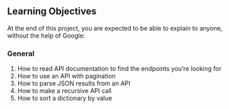 ## Learning Objectives
At the end of this project, you are expected to be able to explain to anyone, without the help of Google:

### General
1. How to read API documentation to find the endpoints you’re looking for
2. How to use an API with pagination
3. How to parse JSON results from an API
4. How to make a recursive API call
5. How to sort a dictionary by value